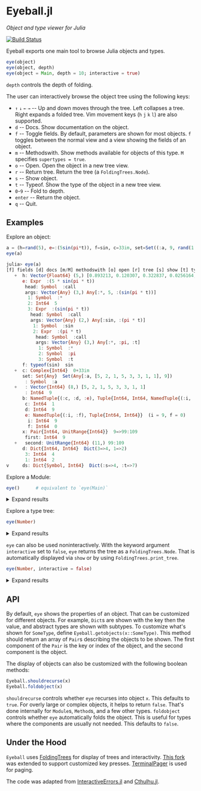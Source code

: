 # Eyeball.jl
*Object and type viewer for Julia*

[![Build Status](https://github.com/tshort/Eyeball.jl/workflows/CI/badge.svg)](https://github.com/tshort/Eyeball.jl/actions)

Eyeball exports one main tool to browse Julia objects and types.


```julia
eye(object)
eye(object, depth)
eye(object = Main, depth = 10; interactive = true)
```

`depth` controls the depth of folding.

The user can interactively browse the object tree using the following keys:

* `↑` `↓` `←` `→` -- Up and down moves through the tree. Left collapses a tree. Right expands a folded tree. Vim movement keys (`h` `j` `k` `l`) are also supported.
* `d` -- Docs. Show documentation on the object.
* `f` -- Toggle fields. By default, parameters are shown for most objects.
  `f` toggles between the normal view and a view showing the fields of an object.
* `m` -- Methodswith. Show methods available for objects of this type. `M` specifies `supertypes = true`.
* `o` -- Open. Open the object in a new tree view.
* `r` -- Return tree. Return the tree (a `FoldingTrees.Node`).
* `s` -- Show object.
* `t` -- Typeof. Show the type of the object in a new tree view.
* `0`-`9` -- Fold to depth.
* `enter` -- Return the object.
* `q` -- Quit.

## Examples

Explore an object:

```julia
a = (h=rand(5), e=:(5sin(pi*t)), f=sin, c=33im, set=Set((:a, 9, rand(1:5, 8))), b=(c=1,d=9,e=(i=9,f=0)), x=9 => 99:109, d=Dict(1=>2, 3=>4), ds=Dict(:s=>4,:t=>7), dm=Dict(1=>9, "x"=>8))
eye(a)
```
```jl
julia> eye(a)
[f] fields [d] docs [m/M] methodswith [o] open [r] tree [s] show [t] typeof  >   NamedTuple{(:h, :e, :f, :c, :set, :b, :x, :d, :ds, :dm), Tuple{Vector{Float64}, Expr, typeof(sin), Complex{Int64}, Set{A
   +  h: Vector{Float64} (5,) [0.893213, 0.120307, 0.322837, 0.0256164, 0.416702]
      e: Expr  :(5 * sin(pi * t))
       head: Symbol  :call
       args: Vector{Any} (3,) Any[:*, 5, :(sin(pi * t))]
        1: Symbol  :*
        2: Int64  5
        3: Expr  :(sin(pi * t))
         head: Symbol  :call
         args: Vector{Any} (2,) Any[:sin, :(pi * t)]
          1: Symbol  :sin
          2: Expr  :(pi * t)
           head: Symbol  :call
           args: Vector{Any} (3,) Any[:*, :pi, :t]
            1: Symbol  :*
            2: Symbol  :pi
            3: Symbol  :t
      f: typeof(sin)  sin
   +  c: Complex{Int64}  0+33im
      set: Set{Any}  Set(Any[:a, [5, 2, 1, 5, 3, 3, 1, 1], 9])
       : Symbol  :a
   +   : Vector{Int64} (8,) [5, 2, 1, 5, 3, 3, 1, 1]
       : Int64  9
      b: NamedTuple{(:c, :d, :e), Tuple{Int64, Int64, NamedTuple{(:i, :f), Tuple{Int64, Int64}}}}  (c = 1, d = 9, e = (i = 9,
       c: Int64  1
       d: Int64  9
       e: NamedTuple{(:i, :f), Tuple{Int64, Int64}}  (i = 9, f = 0)
        i: Int64  9
        f: Int64  0
      x: Pair{Int64, UnitRange{Int64}}  9=>99:109
       first: Int64  9
   +   second: UnitRange{Int64} (11,) 99:109
      d: Dict{Int64, Int64}  Dict(3=>4, 1=>2)
       3: Int64  4
       1: Int64  2
v     ds: Dict{Symbol, Int64}  Dict(:s=>4, :t=>7)
```

Explore a Module:


```julia
eye()      # equivalent to `eye(Main)`
```
<details>
  <summary>Expand results</summary>
  
```jl
julia> eye()
[f] fields [d] docs [m/M] methodswith [o] open [r] tree [s] show [t] typeof [q] quit
 >   Module
      Base: Module  Base
      Core: Module  Core
      InteractiveUtils: Module  InteractiveUtils
      Main: Module  Main
      a: NamedTuple{(:h, :e, :f, :c, :set, :b, :x, :d, :ds, :dm), Tuple{Vector{Float64}, Expr, typeof(sin), Complex{Int64}, S
   +   h: Vector{Float64} (5,) [0.893213, 0.120307, 0.322837, 0.0256164, 0.416702]
       e: Expr  :(5 * sin(pi * t))
        head: Symbol  :call
        args: Vector{Any} (3,) Any[:*, 5, :(sin(pi * t))]
         1: Symbol  :*
         2: Int64  5
         3: Expr  :(sin(pi * t))
          head: Symbol  :call
          args: Vector{Any} (2,) Any[:sin, :(pi * t)]
           1: Symbol  :sin
           2: Expr  :(pi * t)
            head: Symbol  :call
            args: Vector{Any} (3,) Any[:*, :pi, :t]
             1: Symbol  :*
             2: Symbol  :pi
             3: Symbol  :t
       f: typeof(sin)  sin
   +   c: Complex{Int64}  0+33im
       set: Set{Any}  Set(Any[:a, [5, 2, 1, 5, 3, 3, 1, 1], 9])
        : Symbol  :a
   +    : Vector{Int64} (8,) [5, 2, 1, 5, 3, 3, 1, 1]
        : Int64  9
       b: NamedTuple{(:c, :d, :e), Tuple{Int64, Int64, NamedTuple{(:i, :f), Tuple{Int64, Int64}}}}  (c = 1, d = 9, e = (i = 9
        c: Int64  1
        d: Int64  9
        e: NamedTuple{(:i, :f), Tuple{Int64, Int64}}  (i = 9, f = 0)
         i: Int64  9
         f: Int64  0
       x: Pair{Int64, UnitRange{Int64}}  9=>99:109
v       first: Int64  9
```

</details>

Explore a type tree:

```julia
eye(Number)
```
<details>
  <summary>Expand results</summary>
  
```jl
julia> eye(Number)
[f] fields [d] docs [m/M] methodswith [o] open [r] tree [s] show [t] typeof [q] quit
 >   DataType
   +  : UnionAll  Complex
      : DataType  Real
       : DataType  AbstractFloat
   +    : DataType  BigFloat
        : DataType  Float16
        : DataType  Float32
        : DataType  Float64
       : DataType  AbstractIrrational
   +    : UnionAll  Irrational
       : DataType  Integer
        : DataType  Bool
        : DataType  Signed
   +     : DataType  BigInt
         : DataType  Int128
         : DataType  Int16
         : DataType  Int32
         : DataType  Int64
         : DataType  Int8
        : DataType  Unsigned
         : DataType  UInt128
         : DataType  UInt16
         : DataType  UInt32
         : DataType  UInt64
         : DataType  UInt8
   +   : UnionAll  Rational
```

</details>

`eye` can also be used noninteractively.
With the keyword argument `interactive` set to `false`, `eye` returns the tree as a `FoldingTrees.Node`.
That is automatically displayed via `show` or by using `FoldingTrees.print_tree`.

```julia
eye(Number, interactive = false)
```
<details>
  <summary>Expand results</summary>
  
```jl
julia> eye(Number, interactive = false)
  DataType
├─ + : UnionAll Complex
└─   : DataType Real
   ├─   : DataType AbstractFloat
   │  ├─ + : DataType BigFloat
   │  ├─   : DataType Float16
   │  ├─   : DataType Float32
   │  └─   : DataType Float64
   ├─   : DataType AbstractIrrational
   │  └─ + : UnionAll Irrational
   ├─   : DataType Integer
   │  ├─   : DataType Bool
   │  ├─   : DataType Signed
   │  │  ├─ + : DataType BigInt
   │  │  ├─   : DataType Int128
   │  │  ├─   : DataType Int16
   │  │  ├─   : DataType Int32
   │  │  ├─   : DataType Int64
   │  │  └─   : DataType Int8
   │  └─   : DataType Unsigned
   │     ├─   : DataType UInt128
   │     ├─   : DataType UInt16
   │     ├─   : DataType UInt32
   │     ├─   : DataType UInt64
   │     └─   : DataType UInt8
   └─ + : UnionAll Rational
```

</details>


## API

By default, `eye` shows the properties of an object.
That can be customized for different objects.
For example, `Dict`s are shown with the key then the value, and abstract types are shown with subtypes.
To customize what's shown for `SomeType`, define `Eyeball.getobjects(x::SomeType)`.
This method should return an array of `Pair`s describing the objects to be shown.
The first component of the `Pair` is the key or index of the object, and the second component is the object.

The display of objects can also be customized with the following boolean methods:

```julia
Eyeball.shouldrecurse(x)   
Eyeball.foldobject(x)   
```

`shouldrecurse` controls whether `eye` recurses into object `x`.
This defaults to `true`.
For overly large or complex objects, it helps to return `false`.
That's done internally for `Module`s, `Method`s, and a few other types.
`foldobject` controls whether `eye` automatically folds the object.
This is useful for types where the components are usually not needed.
This defaults to `false`.

## Under the Hood

`Eyeball` uses [FoldingTrees](https://github.com/JuliaCollections/FoldingTrees.jl) for display of trees and interactivity.
[This fork](https://github.com/MichaelHatherly/InteractiveErrors.jl/tree/master/src/vendor/FoldingTrees)
was extended to support customized key presses.
[TerminalPager](https://github.com/ronisbr/TerminalPager.jl) is used for paging.

The code was adapted from [InteractiveErrors.jl](https://github.com/MichaelHatherly/InteractiveErrors.jl)
 and [Cthulhu.jl](https://github.com/JuliaDebug/Cthulhu.jl).
